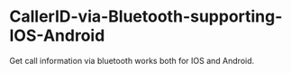 # CallerID-via-Bluetooth-supporting-IOS-Android
Get call information via bluetooth works both for IOS and Android. 
